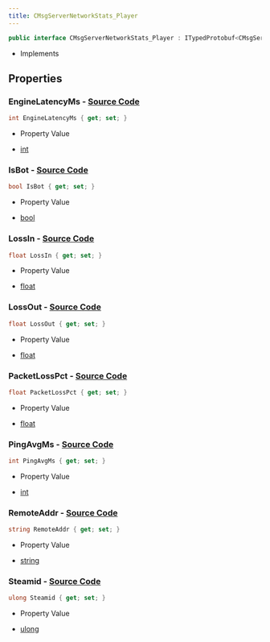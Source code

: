```yaml
---
title: CMsgServerNetworkStats_Player
---
```


```csharp
public interface CMsgServerNetworkStats_Player : ITypedProtobuf<CMsgServerNetworkStats_Player>, INativeHandle
```

- Implements

## Properties

### **EngineLatencyMs** - [Source Code](https://github.com/swiftly-solution/swiftlys2/blob/main/managed/src/SwiftlyS2.Generated/Protobufs/Interfaces/CMsgServerNetworkStats_Player.cs#L34)

```csharp
int EngineLatencyMs { get; set; }
```

- Property Value

- [int](https://learn.microsoft.com/dotnet/api/system.int32)

### **IsBot** - [Source Code](https://github.com/swiftly-solution/swiftlys2/blob/main/managed/src/SwiftlyS2.Generated/Protobufs/Interfaces/CMsgServerNetworkStats_Player.cs#L25)

```csharp
bool IsBot { get; set; }
```

- Property Value

- [bool](https://learn.microsoft.com/dotnet/api/system.boolean)

### **LossIn** - [Source Code](https://github.com/swiftly-solution/swiftlys2/blob/main/managed/src/SwiftlyS2.Generated/Protobufs/Interfaces/CMsgServerNetworkStats_Player.cs#L28)

```csharp
float LossIn { get; set; }
```

- Property Value

- [float](https://learn.microsoft.com/dotnet/api/system.single)

### **LossOut** - [Source Code](https://github.com/swiftly-solution/swiftlys2/blob/main/managed/src/SwiftlyS2.Generated/Protobufs/Interfaces/CMsgServerNetworkStats_Player.cs#L31)

```csharp
float LossOut { get; set; }
```

- Property Value

- [float](https://learn.microsoft.com/dotnet/api/system.single)

### **PacketLossPct** - [Source Code](https://github.com/swiftly-solution/swiftlys2/blob/main/managed/src/SwiftlyS2.Generated/Protobufs/Interfaces/CMsgServerNetworkStats_Player.cs#L22)

```csharp
float PacketLossPct { get; set; }
```

- Property Value

- [float](https://learn.microsoft.com/dotnet/api/system.single)

### **PingAvgMs** - [Source Code](https://github.com/swiftly-solution/swiftlys2/blob/main/managed/src/SwiftlyS2.Generated/Protobufs/Interfaces/CMsgServerNetworkStats_Player.cs#L19)

```csharp
int PingAvgMs { get; set; }
```

- Property Value

- [int](https://learn.microsoft.com/dotnet/api/system.int32)

### **RemoteAddr** - [Source Code](https://github.com/swiftly-solution/swiftlys2/blob/main/managed/src/SwiftlyS2.Generated/Protobufs/Interfaces/CMsgServerNetworkStats_Player.cs#L16)

```csharp
string RemoteAddr { get; set; }
```

- Property Value

- [string](https://learn.microsoft.com/dotnet/api/system.string)

### **Steamid** - [Source Code](https://github.com/swiftly-solution/swiftlys2/blob/main/managed/src/SwiftlyS2.Generated/Protobufs/Interfaces/CMsgServerNetworkStats_Player.cs#L13)

```csharp
ulong Steamid { get; set; }
```

- Property Value

- [ulong](https://learn.microsoft.com/dotnet/api/system.uint64)

